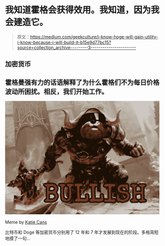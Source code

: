 # 我知道霍格会获得效用。我知道，因为我会建造它。

> 原文：<https://medium.com/geekculture/i-know-hoge-will-gain-utility-i-know-because-i-will-build-it-b15e9d77bc15?source=collection_archive---------3----------------------->

## 加密货币

## 霍格曼强有力的话语解释了为什么霍格们不为每日价格波动所困扰。相反，我们开始工作。

![](img/3767ffc3e6bafddd2c64924dc26fce63.png)

Meme by [Katie Cans](https://twitter.com/KatieCans)

比特币和 Doge 等加密货币分别用了 12 年和 7 年才发展到现在的阶段。多格简短地摸了一句…